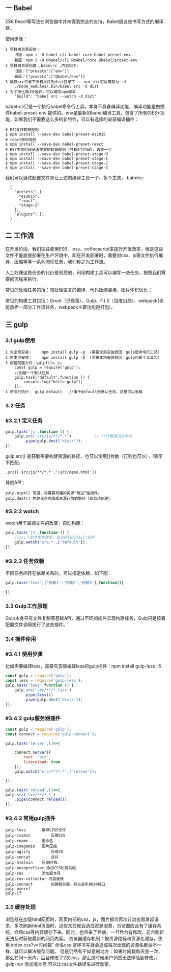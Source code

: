 ## 一 Babel

ES6 React等写法在浏览器中并未得到完全的支持，Babel是这些书写方式的编译器。  

使用步骤：
```
1 项目根目录安装：
    旧版：npm i -D babel-cli babel-core babel-preset-env
    新版：npm i -D @babel/cli @babel/core @babel/preset-env
2 项目根目录创建 .babelrc ,内容如下:
    旧版：{"presets":["env"]}
    新版：{"presets":["@babel/env"]}
3 编译src目录下所有文件到dist目录下  --out-dir可以简写为 -d
    ./node_modules/.bin/babel src -d dist
4 为了简化第3步操作，可以编写npm脚本
    "build": "babel src --watch -d dist"
```

babel-cli只是一个执行babel命令行工具，本身不具备编译功能，编译功能是由插件babel-preset-env 提供的。env是最新的babel编译工具，包含了所有的ES*功能，如果我们不需要这么多的新特性，可以有选择的安装编译插件：
```
# ES2015转码规则	
$ npm install --save-dev babel-preset-es2015
# react转码规则	
$ npm install --save-dev babel-preset-react
# ES7不同阶段语法提案的转码规则（共有4个阶段），选装一个
$ npm install --save-dev babel-preset-stage-0
$ npm install --save-dev babel-preset-stage-1
$ npm install --save-dev babel-preset-stage-2
$ npm install --save-dev babel-preset-stage-3
```

我们可以通过配置文件来让上述的编译工具一个、多个生效，.babelrc:
```
  {
    "presets": [
      "es2015",
      "react",
      "stage-2"
    ],
    "plugins": []
  }
```

## 二 工作流

在开发阶段，我们往往使用ES6、less、coffeescript来提升开发效率，但是这些文件不能直接部署在生产环境中，即在开发部署时，需要对css、js等文件执行编译、压缩等等一系列流程任务，我们称之为工作流。  

人工处理这些任务的代价是很高的，利用构建工具可以编写一些任务，按照我们需要的流程来执行。  

常见的处理任务包括：预处理语言的编译、代码压缩混淆、图片体积优化；  

常见的构建工具包括：Grunt（已衰落）、Gulp、F.I.S（百度出品）、webpack(也能承担一部分工作流任务，webpack主要功能是打包)。  

## 三 gulp 

### 3.1 gulp使用

```
1 先全局安装：	npm install gulp -g  (需要全局安装原因：gulp是命令行工具)
2 再本地安装：	npm install gulp -D	 (需要本地安装原因：gulp也是个工具包)
3 创建配置文件：gulpfile.js
    const gulp = require('gulp');
    //创建一个默认任务
    gulp.task('default',function () {
        console.log("hello gulp");
    });
4 命令行执行： gulp default	//由于default是默认任务，这里可以省略
```

### 3.2 任务

### #3.2.1 定义任务

```js
gulp.task('js',function () {
    gulp.src('src/js/**/*.*')          // **代表递归文件夹
        .pipe(gulp.dest('dist/'));
});
```
gulp.src() 是获取需要构建资源的路径，也可以使用[]参数（正则也可以），!表示不匹配。
```
.src(['src/js/**/*.*','!src/demo.html']) 
```
其他API：
```
gulp.pipe() 管道，将需要构建的资源“输送”给插件。
gulp.dest() 构建任务完成后资源存放的路径（会自动创建）
```

### #3.2.2 watch

watch用于监视文件的改变，自动构建：
```js
gulp.task('js',function () {
	//src下文件发生改变，自动执行default任务
    gulp.watch('src/*',['default']); 
});
```

### #3.2.3 任务依赖

不同任务间存在依赖关系时，可以指定依赖，如下图：
```js
gulp.task('less',['依赖1','依赖2','依赖3'],function(){

});
```

### 3.3 Gulp工作原理

Gulp本身只有文件复制等基础API，通过不同的插件实现构建任务，Gulp只是按着配置文件调用执行了这些插件。

### 3.4 插件使用

### #3.4.1 使用步骤

比如需要编译less，需要先安装编译less的gulp插件：npm install gulp-less -S
```js
const gulp = require('gulp');
const less = require('gulp-less');
gulp.task('less',function () {
    gulp.src('src/**/*.less')
        .pipe(less())
        .pipe(gulp.dest('dist/'));
});
```

### #3.4.2 gulp服务器插件
```js
const gulp = require('gulp');
const connect = require('gulp-connect');

gulp.task('server',()=>{

    connect.server({
        root: 'src',
        livereload: true
    });
    gulp.watch('src/**/*.*',['reload']);

});

gulp.task('reload',()=>{
gulp.src('src/**/*.*')
    .pipe(connect.reload());
});
```

### #3.4.3 常用gulp插件
```
gulp-less 		编译LESS文件
gulp-cssmin 		压缩CSS
gulp-rname		重命名
gulp-imagemin 	图片压缩
gulp-uglify 		压缩JS
gulp-concat 		合并
gulp-htmlmin 	压缩HTML
gulp-autoprefixer 添加CSS私有前缀
gulp-rev 		添加版本号
gulp-rev-collector 内容替换
gulp-connect		创建服务器，默认监听8080端口
gulp-useref
gulp-if
```

### 3.5 缓存处理
浏览器在加载html网页时，网页内部的css，js，图片都会再次让浏览器发起请求，多次刷新html页面时，这些东西就会造成资源浪费，浏览器因此有了缓存系统，会将css等内容缓存下来。同时，也带来了弊病，一旦后台有修改，前台刷新无法及时获取最新的网页内容。
浏览器缓存机制：按资源路径和资源名缓存，使用 index.css?v=时间戳”  命名css
这样书写就会造成每次出现的资源名都会不一样，就可以解决缓存问题。
但是仍然有不如意的地方：如果时间戳每天变一次，那么在同一天内，后台修改了2次css，那么这时候用户仍然无法体验到修改。。
gulp-rev 添加版本号 可以让css文件路径名进行改变。






